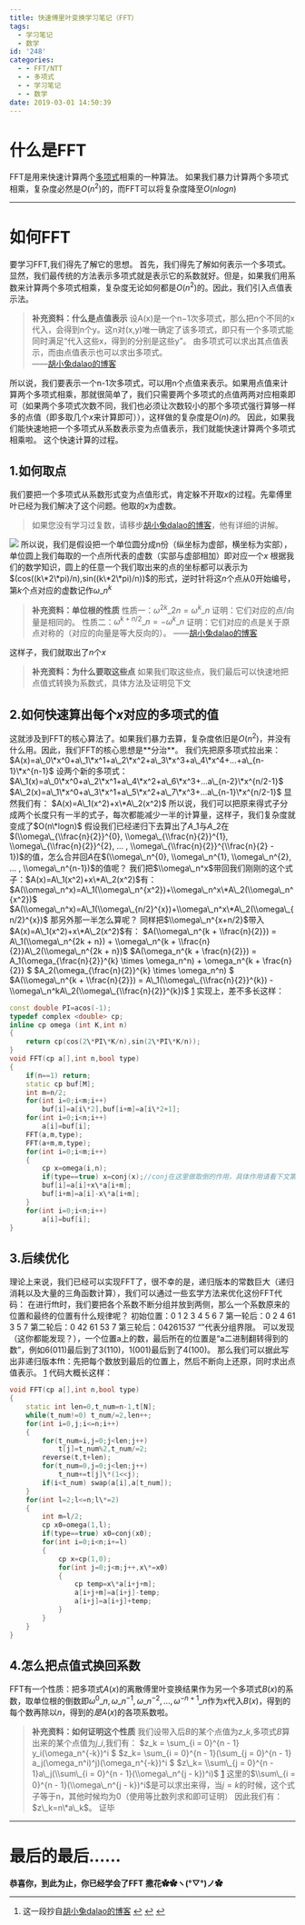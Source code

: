 ```yaml
---
title: 快速傅里叶变换学习笔记（FFT）
tags:
  - 学习笔记
  - 数学
id: '248'
categories:
  - - FFT/NTT
  - - 多项式
  - - 学习笔记
  - - 数学
date: 2019-03-01 14:50:39
---
```


# 什么是FFT

FFT是用来快速计算两个[多项式](https://baike.baidu.com/item/%E5%A4%9A%E9%A1%B9%E5%BC%8F%E5%87%BD%E6%95%B0/10686272)相乘的一种算法。 如果我们暴力计算两个多项式相乘，复杂度必然是$O(n^2)$的，而FFT可以将复杂度降至$O(nlogn)$

* * *

# 如何FFT

要学习FFT,我们得先了解它的思想。 首先，我们得先了解如何表示一个多项式。显然，我们最传统的方法表示多项式就是表示它的系数就好。但是，如果我们用系数来计算两个多项式相乘，复杂度无论如何都是$O(n^2)$的。因此，我们引入点值表示法。

> **补充资料：什么是点值表示** 设A(x)是一个n−1次多项式，那么把n个不同的x代入，会得到n个y。这n对(x,y)唯一确定了该多项式，即只有一个多项式能同时满足“代入这些x，得到的分别是这些y”。 由多项式可以求出其点值表示，而由点值表示也可以求出多项式。  
> ——[胡小兔dalao的博客](https://www.cnblogs.com/RabbitHu/p/FFT.html)

所以说，我们要表示一个n-1次多项式，可以用n个点值来表示。如果用点值来计算两个多项式相乘，那就很简单了，我们只需要两个多项式的点值两两对应相乘即可（如果两个多项式次数不同，我们也必须让次数较小的那个多项式强行算够一样多的点值（即多取几个$x$来计算即可）），这样做的复杂度是$O(n)的$。 因此，如果我们能快速地把一个多项式从系数表示变为点值表示，我们就能快速计算两个多项式相乘啦。 这个快速计算的过程。

## 1.如何取点

我们要把一个多项式从系数形式变为点值形式，肯定躲不开取$x$的过程。先辈傅里叶已经为我们解决了这个问题。他取的$x$为虚数。

> 如果您没有学习过复数，请移步[胡小兔dalao的博客](https://www.cnblogs.com/RabbitHu/p/FFT.html)，他有详细的讲解。

![](https://img2018.cnblogs.com/blog/1316999/201901/1316999-20190117174606134-880289712.png) 所以说，我们是假设把一个单位圆分成n份（纵坐标为虚部，横坐标为实部），单位圆上我们每取的一个点所代表的虚数（实部与虚部相加）即对应一个$x$ 根据我们的数学知识，圆上的任意一个我们取出来的点的坐标都可以表示为$(cos((k\*2\*pi)/n),sin((k\*2\*pi)/n))$的形式，逆时针将这$n$个点从$0$开始编号，第$k$个点对应的虚数记作$ω\_n^k$

> **补充资料：单位根的性质** 性质一：$ω^{2k}\_{2n}=ω^k\_n$ 证明：它们对应的点/向量是相同的。 性质二：$ω^{k+n/2}\_n=−ω^k\_n$ 证明：它们对应的点是关于原点对称的（对应的向量是等大反向的）。 ——[胡小兔dalao的博客](https://www.cnblogs.com/RabbitHu/p/FFT.html)

这样子，我们就取出了$n$个$x$

> **补充资料：为什么要取这些点** 如果我们取这些点，我们最后可以快速地把点值式转换为系数式，具体方法及证明见下文

## 2.如何快速算出每个$x$对应的多项式的值

这就涉及到FFT的核心算法了。如果我们暴力去算，复杂度依旧是$O(n^2)$，并没有什么用。因此，我们FFT的核心思想是\*\*分治\*\*。 我们先把原多项式拉出来： $A(x)=a\_0\*x^0+a\_1\*x^1+a\_2\*x^2+a\_3\*x^3+a\_4\*x^4+...+a\_{n-1}\*x^{n-1}$ 设两个新的多项式： $A\_1(x)=a\_0\*x^0+a\_2\*x^1+a\_4\*x^2+a\_6\*x^3+...a\_{n-2}\*x^{n/2-1}$ $A\_2(x)=a\_1\*x^0+a\_3\*x^1+a\_5\*x^2+a\_7\*x^3+...a\_{n-1}\*x^{n/2-1}$ 显然我们有： $A(x)=A\_1(x^2)+x\*A\_2(x^2)$ 所以说，我们可以把原来得式子分成两个长度只有一半的式子，每次都能减少一半的计算量，这样子，我们复杂度就变成了$O(n\*logn)$ 假设我们已经递归下去算出了$A\_1$与$A\_2$在$(\\omega\_{\\frac{n}{2}}^{0}, \\omega\_{\\frac{n}{2}}^{1}, \\omega\_{\\frac{n}{2}}^{2}, ... , \\omega\_{\\frac{n}{2}}^{\\frac{n}{2} - 1})$的值，怎么合并回$A$在$(\\omega\_n^{0}, \\omega\_n^{1}, \\omega\_n^{2}, ... , \\omega\_n^{n-1})$的值呢？ 我们把$\\omega\_n^x$带回我们刚刚的这个式子：$A(x)=A\_1(x^2)+x\*A\_2(x^2)$有： $A(\\omega\_n^x)=A\_1(\\omega\_n^{x^2})+\\omega\_n^x\*A\_2(\\omega\_n^{x^2})$ $A(\\omega\_n^x)=A\_1(\\omega\_{n/2}^{x})+\\omega\_n^x\*A\_2(\\omega\_{n/2}^{x})$ 那另外那一半怎么算呢？ 同样把$\\omega\_n^{x+n/2}$带入$A(x)=A\_1(x^2)+x\*A\_2(x^2)$有： $A(\\omega\_n^{k + \\frac{n}{2}}) = A\_1(\\omega\_n^{2k + n}) + \\omega\_n^{k + \\frac{n}{2}}A\_2(\\omega\_n^{2k + n})$ $A(\\omega\_n^{k + \\frac{n}{2}}) = A\_1(\\omega\_{\\frac{n}{2}}^{k} \\times \\omega\_n^n) + \\omega\_n^{k + \\frac{n}{2}} $ $A\_2(\\omega\_{\\frac{n}{2}}^{k} \\times \\omega\_n^n) $ $A(\\omega\_n^{k + \\frac{n}{2}}) = A\_1(\\omega\_{\\frac{n}{2}}^{k}) - \\omega\_n^kA\_2(\\omega\_{\\frac{n}{2}}^{k})$ [1](#fn-248-1) 实现上，差不多长这样：

```cpp
const double PI=acos(-1);
typedef complex <double> cp;
inline cp omega (int K,int n)
{
    return cp(cos(2\*PI\*K/n),sin(2\*PI\*K/n));
}
void FFT(cp a[],int n,bool type)
{
    if(n==1) return;
    static cp buf[M];
    int m=n/2;
    for(int i=0;i<m;i++)
        buf[i]=a[i\*2],buf[i+m]=a[i\*2+1];
    for(int i=0;i<n;i++)
        a[i]=buf[i];
    FFT(a,m,type);
    FFT(a+m,m,type);
    for(int i=0;i<m;i++)
    {
        cp x=omega(i,n);
        if(type==true) x=conj(x);//conj在这里做取倒的作用，具体作用请看下文第四点
        buf[i]=a[i]+x\*a[i+m];
        buf[i+m]=a[i]-x\*a[i+m];
    }
    for(int i=0;i<n;i++)
        a[i]=buf[i];
}
```

## 3.后续优化

理论上来说，我们已经可以实现FFT了，很不幸的是，递归版本的常数巨大（递归消耗以及大量的三角函数计算），我们可以通过一些玄学方法来优化这份FFT代码： 在进行fft时，我们要把各个系数不断分组并放到两侧，那么一个系数原来的位置和最终的位置有什么规律呢？ 初始位置：0 1 2 3 4 5 6 7 第一轮后：0 2 4 61 3 5 7 第二轮后：0 42 61 53 7 第三轮后：04261537 “”代表分组界限。 可以发现（这你都能发现？），一个位置a上的数，最后所在的位置是“a二进制翻转得到的数”，例如6(011)最后到了3(110)，1(001)最后到了4(100)。 那么我们可以据此写出非递归版本fft：先把每个数放到最后的位置上，然后不断向上还原，同时求出点值表示。 [1](#fn-248-1) 代码大概长这样：

```cpp
void FFT(cp a[],int n,bool type)
{
    static int len=0,t_num=n-1,t[N];
    while(t_num!=0) t_num/=2,len++;
    for(int i=0,j;i<=n;i++)
    {
        for(t_num=i,j=0;j<len;j++)
            t[j]=t_num%2,t_num/=2;
        reverse(t,t+len);
        for(t_num=0,j=0;j<len;j++)
            t_num+=t[j]\*(1<<j);
        if(i<t_num) swap(a[i],a[t_num]);
    }
    for(int l=2;l<=n;l\*=2)
    {
        int m=l/2;
        cp x0=omega(1,l);
        if(type==true) x0=conj(x0);
        for(int i=0;i<n;i+=l)
        {
            cp x=cp(1,0);
            for(int j=0;j<m;j++,x\*=x0)
            {
                cp temp=x\*a[i+j+m];
                a[i+j+m]=a[i+j]-temp;
                a[i+j]=a[i+j]+temp;
            }
        }
    }
}
```

## 4.怎么把点值式换回系数

FFT有一个性质：把多项式$A(x)$的离散傅里叶变换结果作为另一个多项式$B(x)$的系数，取单位根的倒数即$ω^0\_n,ω\_n^{-1},ω\_n^{-2},...,ω^{-n+1}\_n$作为$x$代入$B(x)$，得到的每个数再除以$n$，得到的$是A(x)$的各项系数啦。

> **补充资料：如何证明这个性质** 我们设带入后$B$的某个点值为$z\_k$,多项式$B$算出来的某个点值为$j\_i$,我们有： $z\_k = \\sum\_{i = 0}^{n - 1} y\_i(\\omega\_n^{-k})^i $ $z\_k= \\sum\_{i = 0}^{n - 1}(\\sum\_{j = 0}^{n - 1} a\_j(\\omega\_n^i)^j)(\\omega\_n^{-k})^i $ $z\_k= \\sum\_{j = 0}^{n - 1}a\_j(\\sum\_{i = 0}^{n - 1}(\\omega\_n^{j - k})^i)$ [1](#fn-248-1) 这里的$\\sum\_{i = 0}^{n - 1}(\\omega\_n^{j - k})^i$是可以求出来得，当$j=k$的时候，这个式子等于n，其他时候均为0（使用等比数列求和即可证明） 因此我们有：$z\_k=n\*a\_k$。 证毕

* * *

# 最后的最后......

**恭喜你，到此为止，你已经学会了FFT** **撒花✿✿ヽ(°▽°)ノ✿**

* * *

1.  这一段抄自[胡小兔dalao的博客](https://www.cnblogs.com/RabbitHu/p/FFT.html) [↩︎](#fnref-248-1) [↩︎](#fnref2:248-1) [↩︎](#fnref3:248-1)
